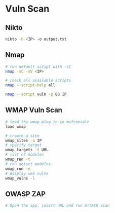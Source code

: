 # Vuln Scan

## Nikto

```bash
nikto -h <IP> -o output.txt
```



## Nmap

```bash
# run default script with -sC
nmap -sC -sV <IP>

# check all available scripts
nmap --script-help all

nmap --script vuln -p 80 IP
```



## WMAP Vuln Scan

```bash
# load the wmap plug in in msfconsole
load wmap

# create a site
wmap_sites -a IP
# specify target
wmap_targets -t URL
# list of modules
wmap_run -t
# run detect modules
wmap_run -e
# display web vulns
wmap_vulns -l
```

## OWASP ZAP

```bash
# Open the app, insert URL and run ATTACK scan
```

